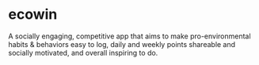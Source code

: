# ecowin
A socially engaging, competitive app that aims to make pro-environmental habits &amp; behaviors easy to log, daily and weekly points shareable and socially motivated, and overall inspiring to do.
